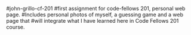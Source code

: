 #john-grillo-cf-201
#first assignment for code-fellows 201, personal web page.
#Includes personal photos of myself, a guessing game and a web page that
#will integrate what I have learned here in Code Fellows 201 course.
